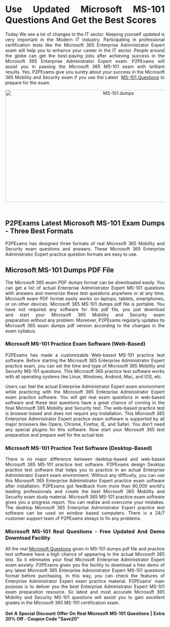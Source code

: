 <h1 style="text-align: justify;"><strong>Use Updated Microsoft MS-101 Questions And Get the Best&nbsp;Scores</strong></h1>

<p style="text-align: justify;">Today We see a lot of changes in the IT sector. Keeping yourself updated is very important in the Modern IT industry. Participating in professional certification tests like the Microsoft 365 Enterprise Administrator Expert exam will help you to enhance your career in the IT sector. People around the globe can get the best-paying jobs after achieving success in the Microsoft 365 Enterprise Administrator Expert exam. P2PExams will assist&nbsp;you in passing the Microsoft 365 MS-101 exam with brilliant results.&nbsp;Yes, P2PExams give you surety about your success in the Microsoft 365 Mobility and Security&nbsp;exam if you use the Latest&nbsp; <a href="https://www.p2pexams.com/microsoft/pdf/ms-101">MS-101 Questions</a> to prepare for the exam.&nbsp;</p>

<p style="text-align: center;"><a href="https://www.p2pexams.com/products/ms-101"><img alt="MS-101 dumps " src="https://i.ibb.co/hD4gsPW/p2p1.jpg" style="width: 700px; height: 354px;" /></a></p>

<h2 style="text-align: justify;"><br />
<strong>P2PExams Latest&nbsp;Microsoft MS-101 Exam Dumps - Three Best Formats</strong></h2>

<p style="text-align: justify;">P2PExams has designed three formats of real Microsoft 365 Mobility and Security exam&nbsp;questions&nbsp;and answers. These Microsoft 365 Enterprise Administrator Expert practice question formats are easy to use.</p>

<h2 style="text-align: justify;"><strong>Microsoft MS-101 Dumps PDF File</strong></h2>

<p style="text-align: justify;">The Microsoft 365 exam PDF dumps format can be downloaded easily. You can get a list of actual Enterprise Administrator Expert MS-101 questions with answers and memorize these test questions anywhere or at any time. Microsoft exam PDF format easily works on&nbsp;laptops, tablets, smartphones, or on&nbsp;other devices. Microsoft 365&nbsp;MS-101 dumps pdf file is portable. You have not required any software for this pdf file, you just download and&nbsp;start&nbsp;your Microsoft 365 Mobility and Security exam preparation&nbsp;without any problem.&nbsp;Moreover, P2PExams regularly updates its Microsoft 365 exam dumps pdf version&nbsp;according to the changes in the exam syllabus.</p>

<h3 style="text-align: justify;"><strong>Microsoft MS-101 Practice Exam Software (Web-Based)</strong></h3>

<p style="text-align: justify;">P2PExams has made a customizable Web-based MS-101 practice test software. Before starting&nbsp;the Microsoft 365 Enterprise Administrator Expert practice exam, you can set the time and type of Microsoft 365 Mobility and Security MS-101 questions. This Microsoft 365 practice test software&nbsp;works with all operating systems like Linux, Windows, Android, Mac, and&nbsp;IOS, etc.</p>

<p style="text-align: justify;">Users can feel the actual Enterprise Administrator Expert exam environment while practicing with the Microsoft 365 Enterprise Administrator Expert exam practice software. You will get real exam questions in web-based software and these test questions have a great chance of coming in the final Microsoft 365 Mobility and Security test. The web-based practice test is browser-based and does not require any installation. This Microsoft 365 Enterprise Administrator Expert practice exam software is supported by all major browsers like Opera, Chrome, Firefox, IE, and Safari. You don&#39;t need any special plugins for&nbsp;this software. Now start your Microsoft 365 test preparation and prepare well for the actual test.</p>

<h3 style="text-align: justify;"><strong>Microsoft MS-101 Practice Test Software (Desktop-Based)</strong></h3>

<p style="text-align: justify;">There is no major difference between desktop-based and web-based Microsoft 365 MS-101 practice test software. P2PExams design Desktop practice test software that helps you to practice in an actual Enterprise Administrator Expert exam environment. Without any difficulty, you can use this Microsoft 365 Enterprise Administrator Expert practice exam software after installation. P2PExams got feedback from more than 90,000 world&#39;s leading professionals and create the best Microsoft 365 Mobility and Security exam study&nbsp;material.&nbsp;Microsoft 365 MS-101 practice exam software gives you a progress report. You can realize and overcome your mistakes. The desktop Microsoft 365 Enterprise Administrator Expert&nbsp;practice test software can be used on window&nbsp;based computers. There is a 24/7 customer support team of P2PExams always to fix any problems.</p>

<h3 style="text-align: justify;"><strong>Microsoft MS-101 Real Questions - Free Updated And Demo Download Facility</strong></h3>

<p style="text-align: justify;">All the real <a href="https://www.p2pexams.com/microsoft">Microsoft&nbsp;Questions</a> given in MS-101 dumps pdf file and practice test software have a high chance of appearing in the actual Microsoft 365 test. So it eliminates your final Microsoft Enterprise Administrator Expert exam anxiety. P2PExams gives you the facility to download a free demo of any latest&nbsp;Microsoft 365 Enterprise Administrator Expert MS-101 questions format before purchasing. In this way, you can check the features of Enterprise Administrator Expert exam practice material. P2PExams&#39; main purpose is to deliver you the best Enterprise Administrator Expert MS-101 exam preparation resource.&nbsp;So latest and most accurate Microsoft 365 Mobility and Security MS-101 questions will assist you to gain excellent grades in the Microsoft 365 MS-101 certification exam.<br />
<br />
<strong>Get A Special Discount Offer On Real Microsoft MS-101 Questions | Extra 20% Off - Coupon Code &quot;Save20&quot;</strong></p>
